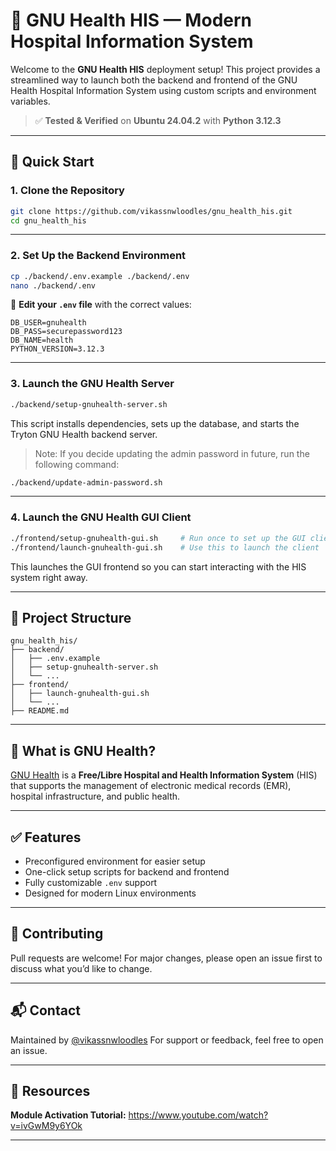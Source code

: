 # 🏥 GNU Health HIS — Modern Hospital Information System

Welcome to the **GNU Health HIS** deployment setup! This project provides a streamlined way to launch both the backend and frontend of the GNU Health Hospital Information System using custom scripts and environment variables.


> ✅ **Tested & Verified** on **Ubuntu 24.04.2** with **Python 3.12.3**


---

## 🚀 Quick Start

### 1. Clone the Repository

```bash
git clone https://github.com/vikassnwloodles/gnu_health_his.git
cd gnu_health_his
````

---

### 2. Set Up the Backend Environment

```bash
cp ./backend/.env.example ./backend/.env
nano ./backend/.env
```

🔧 **Edit your `.env` file** with the correct values:

```env
DB_USER=gnuhealth
DB_PASS=securepassword123
DB_NAME=health
PYTHON_VERSION=3.12.3
```

---

### 3. Launch the GNU Health Server

```bash
./backend/setup-gnuhealth-server.sh
```

This script installs dependencies, sets up the database, and starts the Tryton GNU Health backend server.

> Note: If you decide updating the admin password in future, run the following command:
```bash
./backend/update-admin-password.sh
```

---

### 4. Launch the GNU Health GUI Client

```bash
./frontend/setup-gnuhealth-gui.sh     # Run once to set up the GUI client
./frontend/launch-gnuhealth-gui.sh    # Use this to launch the client
```

This launches the GUI frontend so you can start interacting with the HIS system right away.

---

## 📁 Project Structure

```
gnu_health_his/
├── backend/
│   ├── .env.example
│   ├── setup-gnuhealth-server.sh
│   └── ...
├── frontend/
│   ├── launch-gnuhealth-gui.sh
│   └── ...
├── README.md
```

---

## 🧠 What is GNU Health?

[GNU Health](https://www.gnuhealth.org) is a **Free/Libre Hospital and Health Information System** (HIS) that supports the management of electronic medical records (EMR), hospital infrastructure, and public health.

---

## ✅ Features

* Preconfigured environment for easier setup
* One-click setup scripts for backend and frontend
* Fully customizable `.env` support
* Designed for modern Linux environments

---

## 🤝 Contributing

Pull requests are welcome! For major changes, please open an issue first to discuss what you’d like to change.

---

## 📬 Contact

Maintained by [@vikassnwloodles](https://github.com/vikassnwloodles)
For support or feedback, feel free to open an issue.

---

## 📖 Resources

**Module Activation Tutorial:**
https://www.youtube.com/watch?v=ivGwM9y6YOk

---
